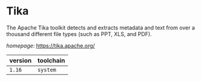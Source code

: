 # Tika

The Apache Tika toolkit detects and extracts metadata and text from over a thousand different  file types (such as PPT, XLS, and PDF).

*homepage*: <https://tika.apache.org/>

version | toolchain
--------|----------
``1.16`` | ``system``
